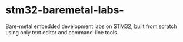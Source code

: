 # stm32-baremetal-labs-
Bare-metal embedded development labs on STM32, built from scratch using only text editor and command-line tools.
